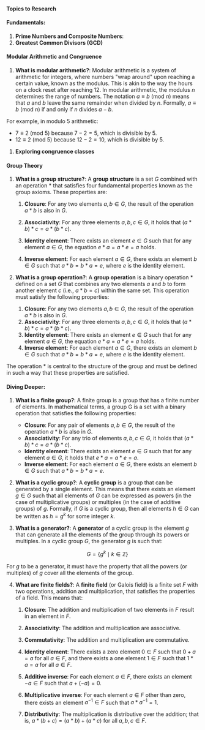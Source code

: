 #### Topics to Research

#### Fundamentals:

  1. **Prime Numbers and Composite Numbers**:
  1. **Greatest Common Divisors (GCD)**

#### Modular Arithmetic and Congruence

1. **What is modular arithmetic?**: Modular arithmetic is a system of arithmetic for integers, where numbers "wrap around" upon reaching a certain value, known as the modulus. This is akin to the way the hours on a clock reset after reaching 12. In modular arithmetic, the modulus $n$ determines the range of numbers. The notation $a \equiv b \ (\text{mod} \ n)$ means that $a$ and $b$ leave the same remainder when divided by $n$. Formally, $a \equiv b \ (\text{mod} \ n)$ if and only if $n$ divides $a - b$.

For example, in modulo 5 arithmetic:
- $7 \equiv 2 \ (\text{mod} \ 5)$ because $7 - 2 = 5$, which is divisible by 5.
- $12 \equiv 2 \ (\text{mod} \ 5)$ because $12 - 2 = 10$, which is divisible by 5.

1. **Exploring congruence classes**

#### Group Theory

1. **What is a group structure?**: A **group structure** is a set $G$ combined with an operation * that satisfies four fundamental properties known as the group axioms. These properties are:

    1. **Closure**: For any two elements $a, b \in G$, the result of the operation $a * b$ is also in $G$.

    2. **Associativity**: For any three elements $a, b, c \in G$, it holds that $(a * b) * c = a * (b * c)$.

    3. **Identity element**: There exists an element $e \in G$ such that for any element $a \in G$, the equation $e * a = a * e = a$ holds.

    4. **Inverse element**: For each element $a \in G$, there exists an element $b \in G$ such that $a * b = b * a = e$, where $e$ is the identity element.

1. **What is a group operation?**: A **group operation** is a binary operation $*$ defined on a set $G$ that combines any two elements $a$ and $b$ to form another element $c$ (i.e., $a * b = c$) within the same set. This operation must satisfy the following properties:

    1. **Closure**: For any two elements $a, b \in G$, the result of the operation $a * b$ is also in $G$.
    2. **Associativity**: For any three elements $a, b, c \in G$, it holds that $(a * b) * c = a * (b * c)$.
    3. **Identity element**: There exists an element $e \in G$ such that for any element $a \in G$, the equation $e * a = a * e = a$ holds.
    4. **Inverse element**: For each element $a \in G$, there exists an element $b \in G$ such that $a * b = b * a = e$, where $e$ is the identity element.

The operation $*$ is central to the structure of the group and must be defined in such a way that these properties are satisfied.

#### Diving Deeper:

1. **What is a finite group?**: A finite group is a group that has a finite number of elements. In mathematical terms, a group G is a set with a binary operation that satisfies the following properties:

    - **Closure**: For any pair of elements $a, b \in G$, the result of the operation $a * b$ is also in $G$.
    - **Associativity**: For any trio of elements $a, b, c \in G$, it holds that $(a * b) * c = a * (b * c)$.
    - **Identity element**: There exists an element $e \in G$ such that for any element $a \in G$, it holds that $e * a = a * e = a$.
    - **Inverse element**: For each element $a \in G$, there exists an element $b \in G$ such that $a * b = b * a = e$.

2. **What is a cyclic group?**: A **cyclic group** is a group that can be generated by a single element. This means that there exists an element $g \in G$ such that all elements of $G$ can be expressed as powers (in the case of multiplicative groups) or multiples (in the case of additive groups) of $g$. Formally, if $G$ is a cyclic group, then all elements $h \in G$ can be written as $h = g^k$ for some integer $k$.

3. **What is a generator?**: A **generator** of a cyclic group is the element $g$ that can generate all the elements of the group through its powers or multiples. In a cyclic group $G$, the generator $g$ is such that:

    $$
    G = \{ g^k \mid k \in \mathbb{Z} \}
    $$

For $g$ to be a generator, it must have the property that all the powers (or multiples) of $g$ cover all the elements of the group.


4. **What are finite fields?**: A **finite field** (or Galois field) is a finite set $F$ with two operations, addition and multiplication, that satisfies the properties of a field. This means that:

    1. **Closure**: The addition and multiplication of two elements in $F$ result in an element in $F$.

    2. **Associativity**: The addition and multiplication are associative.
    3. **Commutativity**: The addition and multiplication are commutative.

    4. **Identity element**: There exists a zero element $0 \in F$ such that $0 + a = a$ for all $a \in F$, and there exists a one element $1 \in F$ such that $1 * a = a$ for all $a \in F$.

    5. **Additive inverse**: For each element $a \in F$, there exists an element $-a \in F$ such that $a + (-a) = 0$.

    6. **Multiplicative inverse**: For each element $a \in F$ other than zero, there exists an element $a^{-1} \in F$ such that $a * a^{-1} = 1$.

    7. **Distributivity**: The multiplication is distributive over the addition; that is, $a * (b + c) = (a * b) + (a * c)$ for all $a, b, c \in F$.

